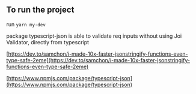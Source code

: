 ## To run the project

run `yarn my-dev`

package typescript-json is able to validate req inputs without using Joi Validator, directly from typescript

[https://dev.to/samchon/i-made-10x-faster-jsonstringify-functions-even-type-safe-2eme](https://dev.to/samchon/i-made-10x-faster-jsonstringify-functions-even-type-safe-2eme)

[https://www.npmjs.com/package/typescript-json](https://www.npmjs.com/package/typescript-json)
